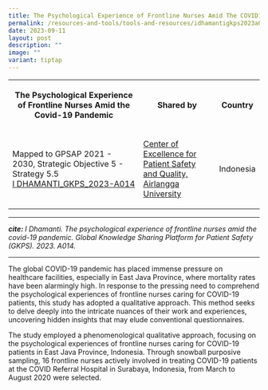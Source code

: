 ```yaml
---
title: The Psychological Experience of Frontline Nurses Amid The COVID19 Pandemic
permalink: /resources-and-tools/tools-and-resources/idhamantigkps2023a014/
date: 2023-09-11
layout: post
description: ""
image: ""
variant: tiptap
---
```

<table>
<tbody>
<tr>
<th rowspan="1" colspan="1">
<p>The Psychological Experience of Frontline Nurses Amid the Covid-19 Pandemic</p>
</th>
<th rowspan="1" colspan="1">
<p>Shared by</p>
</th>
<th rowspan="1" colspan="1">
<p>Country</p>
</th>
</tr>
<tr>
<td rowspan="1" colspan="1">
<p>Mapped to GPSAP 2021 - 2030, Strategic Objective 5 - Strategy 5.5
<br><a href="/files/i dhamanti_gkps_2023-a014.pdf" rel="noopener noreferrer nofollow" target="_blank">I DHAMANTI_GKPS_2023-A014</a>
</p>
</td>
<td rowspan="1" colspan="1">
<p><a href="https://scholar.unair.ac.id/en/organisations/center-for-patient-safety-research" rel="noopener noreferrer nofollow" target="_blank">Center of Excellence for Patient Safety and Quality, Airlangga University</a>
</p>
</td>
<td rowspan="1" colspan="1">
<p>Indonesia</p>
</td>
</tr>
</tbody>
</table>
<hr>
<p><strong><em>cite: </em></strong><em>I Dhamanti. The psychological experience of frontline nurses amid the covid-19 pandemic. Global Knowledge Sharing Platform for Patient Safety (GKPS). 2023. A014.</em>
</p>
<hr>
<p>The global COVID-19 pandemic has placed immense pressure on healthcare
facilities, especially in East Java Province, where mortality rates have
been alarmingly high. In response to the pressing need to comprehend the
psychological experiences of frontline nurses caring for COVID-19 patients,
this study has adopted a qualitative approach. This method seeks to delve
deeply into the intricate nuances of their work and experiences, uncovering
hidden insights that may elude conventional questionnaires.</p>
<p>The study employed a phenomenological qualitative approach, focusing on
the psychological experiences of frontline nurses caring for COVID-19 patients
in East Java Province, Indonesia. Through snowball purposive sampling,
16 frontline nurses actively involved in treating COVID-19 patients at
the COVID Referral Hospital in Surabaya, Indonesia, from March to August
2020 were selected.</p>